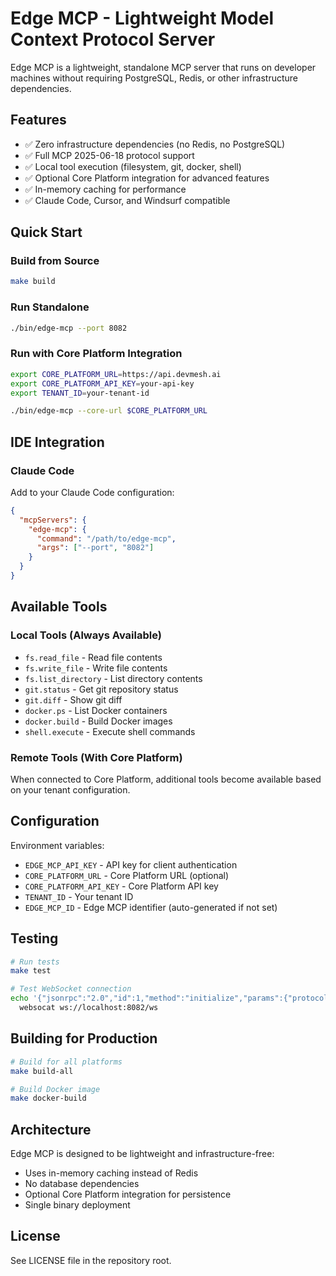 # Edge MCP - Lightweight Model Context Protocol Server

Edge MCP is a lightweight, standalone MCP server that runs on developer machines without requiring PostgreSQL, Redis, or other infrastructure dependencies.

## Features

- ✅ Zero infrastructure dependencies (no Redis, no PostgreSQL)
- ✅ Full MCP 2025-06-18 protocol support
- ✅ Local tool execution (filesystem, git, docker, shell)
- ✅ Optional Core Platform integration for advanced features
- ✅ In-memory caching for performance
- ✅ Claude Code, Cursor, and Windsurf compatible

## Quick Start

### Build from Source

```bash
make build
```

### Run Standalone

```bash
./bin/edge-mcp --port 8082
```

### Run with Core Platform Integration

```bash
export CORE_PLATFORM_URL=https://api.devmesh.ai
export CORE_PLATFORM_API_KEY=your-api-key
export TENANT_ID=your-tenant-id

./bin/edge-mcp --core-url $CORE_PLATFORM_URL
```

## IDE Integration

### Claude Code

Add to your Claude Code configuration:

```json
{
  "mcpServers": {
    "edge-mcp": {
      "command": "/path/to/edge-mcp",
      "args": ["--port", "8082"]
    }
  }
}
```

## Available Tools

### Local Tools (Always Available)
- `fs.read_file` - Read file contents
- `fs.write_file` - Write file contents
- `fs.list_directory` - List directory contents
- `git.status` - Get git repository status
- `git.diff` - Show git diff
- `docker.ps` - List Docker containers
- `docker.build` - Build Docker images
- `shell.execute` - Execute shell commands

### Remote Tools (With Core Platform)
When connected to Core Platform, additional tools become available based on your tenant configuration.

## Configuration

Environment variables:
- `EDGE_MCP_API_KEY` - API key for client authentication
- `CORE_PLATFORM_URL` - Core Platform URL (optional)
- `CORE_PLATFORM_API_KEY` - Core Platform API key
- `TENANT_ID` - Your tenant ID
- `EDGE_MCP_ID` - Edge MCP identifier (auto-generated if not set)

## Testing

```bash
# Run tests
make test

# Test WebSocket connection
echo '{"jsonrpc":"2.0","id":1,"method":"initialize","params":{"protocolVersion":"2025-06-18"}}' | \
  websocat ws://localhost:8082/ws
```

## Building for Production

```bash
# Build for all platforms
make build-all

# Build Docker image
make docker-build
```

## Architecture

Edge MCP is designed to be lightweight and infrastructure-free:
- Uses in-memory caching instead of Redis
- No database dependencies
- Optional Core Platform integration for persistence
- Single binary deployment

## License

See LICENSE file in the repository root.